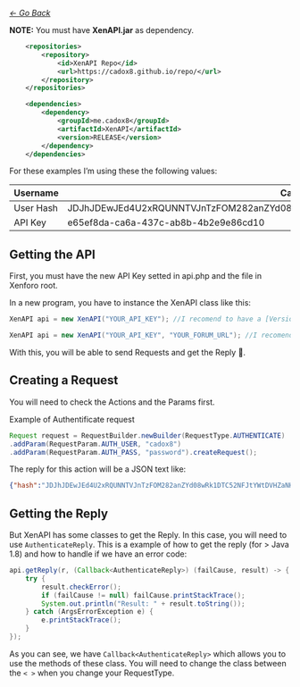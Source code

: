 *[<- Go Back](index.md)*

**NOTE:** You must have **XenAPI.jar** as dependency.

```xml
    <repositories>
        <repository>
            <id>XenAPI Repo</id>
            <url>https://cadox8.github.io/repo/</url>
        </repository>
    </repositories>

    <dependencies>
        <dependency>
            <groupId>me.cadox8</groupId>
            <artifactId>XenAPI</artifactId>
            <version>RELEASE</version>
        </dependency>
    </dependencies>
```

For these examples I’m using these the following values:

| Username | Cadox8 |
| --- | --- |
| User Hash | JDJhJDEwJEd4U2xRQUNNTVJnTzFOM282anZYd08wRk1DTC52NFJtYWtDVHZaNHo1SUZvR0hzUVpLTkU2 |
| API Key | e65ef8da-ca6a-437c-ab8b-4b2e9e86cd10 |

## Getting the API
First, you must have the new API Key setted in api.php and the file in Xenforo root.

In a new program, you have to instance the XenAPI class like this:
```java
XenAPI api = new XenAPI("YOUR_API_KEY"); //I recomend to have a [Version 4 UUID](http://uuidgenerator.net) as the Key / Forum url will be localhost

XenAPI api = new XenAPI("YOUR_API_KEY", "YOUR_FORUM_URL"); //I recomend to have a [Version 4 UUID](http://uuidgenerator.net) as the Key / Must have http:// | https://
```

With this, you will be able to send Requests and get the Reply 💃.

## Creating a Request
You will need to check the Actions and the Params first.

Example of Authentificate request
```java
Request request = RequestBuilder.newBuilder(RequestType.AUTHENTICATE)
.addParam(RequestParam.AUTH_USER, "cadox8")
.addParam(RequestParam.AUTH_PASS, "password").createRequest();
```

The reply for this action will be a JSON text like:
```json
{"hash":"JDJhJDEwJEd4U2xRQUNNTVJnTzFOM282anZYd08wRk1DTC52NFJtYWtDVHZaNHo1SUZvR0hzUVpLTkU2"}
```

## Getting the Reply

But XenAPI has some classes to get the Reply. In this case, you will need to use ``AuthenticateReply``.
This is a example of how to get the reply (for > Java 1.8) and how to handle if we have an error code:

```java
api.getReply(r, (Callback<AuthenticateReply>) (failCause, result) -> {
    try {
        result.checkError();
        if (failCause != null) failCause.printStackTrace();
        System.out.println("Result: " + result.toString());
    } catch (ArgsErrorException e) {
        e.printStackTrace();
    }
});
```

As you can see, we have ``Callback<AuthenticateReply>`` which allows you to use the methods of these class. You will need to change the class between the ``< >`` when you change your RequestType.
